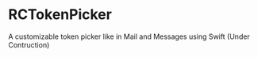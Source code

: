 # RCTokenPicker
A customizable token picker like in Mail and Messages using Swift (Under Contruction)
